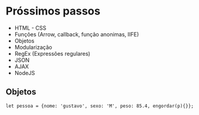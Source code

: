 # Próssimos passos

- HTML - CSS
- Funções (Arrow, callback, função anonimas, IIFE) 
- Objetos
- Modularização
- RegEx (Expressões regulares)
- JSON 
- AJAX
- NodeJS

## Objetos
```
let pessoa = {nome: 'gustavo', sexo: 'M', peso: 85.4, engordar(p){}};

